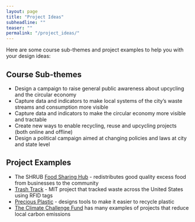 ```yaml
---
layout: page
title: "Project Ideas"
subheadline: ""
teaser: ""
permalink: "/project_ideas/"
---
```


Here are some course sub-themes and project examples to help you with your design ideas:

## Course Sub-themes

* Design a campaign to raise general public awareness about upcycling and the circular economy  
* Capture data and indicators to make local systems of the city’s waste streams and consumption more visible  
* Capture data and indicators to make the circular economy more visible and tractable  
* Create new ways to enable recycling, reuse and upcycling projects (both online and offline)  
* Design a political campaign aimed at changing policies and laws at city and state level 


## Project Examples

* The SHRUB [Food Sharing Hub](https://www.shrubcoop.org/what-we-do/food-sharing-edinburgh/) - redistributes good quality excess food from businesses to the community
* [Trash Track](http://senseable.mit.edu/trashtrack/index.php) - MIT project that tracked waste across the United States using RFID tags
* [Precious Plastic](https://preciousplastic.com) - designs tools to make it easier to recycle plastic
* [The Climate Challenge Fund](https://www.keepscotlandbeautiful.org/sustainability-climate-change/climate-challenge-fund/) has many examples of projects that reduce local carbon emissions
